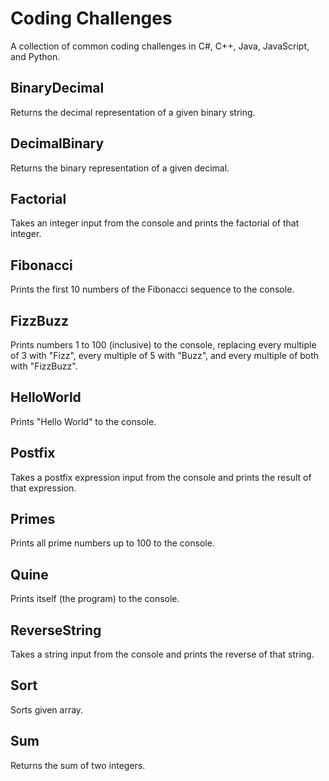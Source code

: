 # Coding Challenges

A collection of common coding challenges in C#, C++, Java, JavaScript, and Python.

## BinaryDecimal

Returns the decimal representation of a given binary string.

## DecimalBinary

Returns the binary representation of a given decimal.

## Factorial

Takes an integer input from the console and prints the factorial of that integer.

## Fibonacci

Prints the first 10 numbers of the Fibonacci sequence to the console.

## FizzBuzz

Prints numbers 1 to 100 (inclusive) to the console, replacing every multiple of 3 with "Fizz", every multiple of 5 with "Buzz", and every multiple of both with "FizzBuzz".

## HelloWorld

Prints "Hello World" to the console.

## Postfix

Takes a postfix expression input from the console and prints the result of that expression.

## Primes

Prints all prime numbers up to 100 to the console.

## Quine

Prints itself (the program) to the console.

## ReverseString

Takes a string input from the console and prints the reverse of that string.

## Sort

Sorts given array.

## Sum

Returns the sum of two integers.
